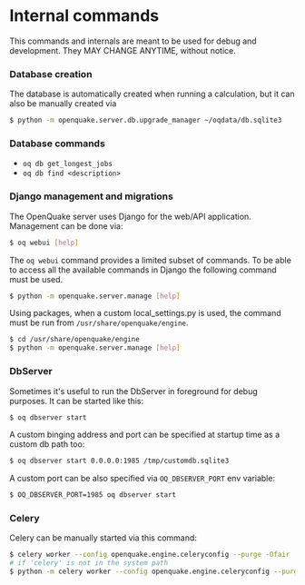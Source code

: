 # Internal commands

This commands and internals are meant to be used for debug and development. They MAY CHANGE ANYTIME, without notice.

### Database creation

The database is automatically created when running a calculation, but it can also be manually created via

```bash
$ python -m openquake.server.db.upgrade_manager ~/oqdata/db.sqlite3
```

### Database commands

- `oq db get_longest_jobs`
- `oq db find <description>`

### Django management and migrations

The OpenQuake server uses Django for the web/API application. Management can be done via:

```bash
$ oq webui [help]
```
The `oq webui` command provides a limited subset of commands. To be able to access all the available commands in Django the following command must be used.

```bash
$ python -m openquake.server.manage [help]
```

Using packages, when a custom local_settings.py is used, the command must be run from `/usr/share/openquake/engine`.

```bash
$ cd /usr/share/openquake/engine
$ python -m openquake.server.manage [help]
```

### DbServer

Sometimes it's useful to run the DbServer in foreground for debug purposes. It can be started like this:

```bash
$ oq dbserver start
```

A custom binging address and port can be specified at startup time as a custom db path too:

```bash
$ oq dbserver start 0.0.0.0:1985 /tmp/customdb.sqlite3
```

A custom port can be also specified via `OQ_DBSERVER_PORT` env variable:

```bash
$ OQ_DBSERVER_PORT=1985 oq dbserver start
```

### Celery

Celery can be manually started via this command:

```bash
$ celery worker --config openquake.engine.celeryconfig --purge -Ofair
# if 'celery' is not in the system path 
$ python -m celery worker --config openquake.engine.celeryconfig --purge -Ofair
```
